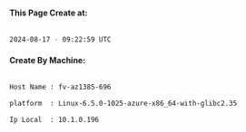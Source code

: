 
   
#### This Page Create at:

```bash

2024-08-17 - 09:22:59 UTC

```

#### Create By Machine:

```bash

Host Name : fv-az1385-696

platform  : Linux-6.5.0-1025-azure-x86_64-with-glibc2.35

Ip Local  : 10.1.0.196

```

